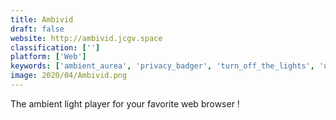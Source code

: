 ```yaml
---
title: Ambivid
draft: false 
website: http://ambivid.jcgv.space
classification: ['']
platform: ['Web']
keywords: ['ambient_aurea', 'privacy_badger', 'turn_off_the_lights', 'ublock_origin']
image: 2020/04/Ambivid.png
---
```

The ambient light player for your favorite web browser !